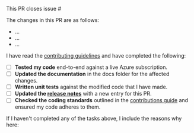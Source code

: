 This PR closes issue #

The changes in this PR are as follows:

* ...
* ...
* ...

I have read the [contributing guidelines](CONTRIBUTING.md) and have completed the following:

* [ ] **Tested my code** end-to-end against a live Azure subscription.
* [ ] **Updated the documentation** in the docs folder for the affected changes.
* [ ] **Written unit tests** against the modified code that I have made.
* [ ] **Updated the [release notes](RELEASE_NOTES.md)** with a new entry for this PR.
* [ ] **Checked the coding standards** outlined in the [contributions guide](CONTRIBUTING.md) and ensured my code adheres to them.

If I haven't completed any of the tasks above, I include the reasons why here:
